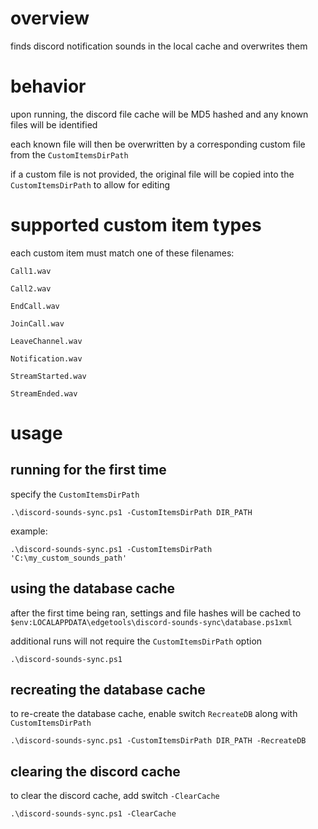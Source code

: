 # overview

finds discord notification sounds in the local cache and overwrites them

# behavior

upon running, the discord file cache will be MD5 hashed and any known files will be identified

each known file will then be overwritten by a corresponding custom file from the `CustomItemsDirPath`

if a custom file is not provided, the original file will be copied into the `CustomItemsDirPath` to allow for editing

# supported custom item types

each custom item must match one of these filenames:

`Call1.wav`

`Call2.wav`

`EndCall.wav`

`JoinCall.wav`

`LeaveChannel.wav`

`Notification.wav`

`StreamStarted.wav`

`StreamEnded.wav`

# usage

## running for the first time

specify the `CustomItemsDirPath`

```
.\discord-sounds-sync.ps1 -CustomItemsDirPath DIR_PATH
```

example:

```
.\discord-sounds-sync.ps1 -CustomItemsDirPath 'C:\my_custom_sounds_path'
```

## using the database cache

after the first time being ran, settings and file hashes will be cached to `$env:LOCALAPPDATA\edgetools\discord-sounds-sync\database.ps1xml`

additional runs will not require the `CustomItemsDirPath` option

```
.\discord-sounds-sync.ps1
```

## recreating the database cache

to re-create the database cache, enable switch `RecreateDB` along with `CustomItemsDirPath`

```
.\discord-sounds-sync.ps1 -CustomItemsDirPath DIR_PATH -RecreateDB
```

## clearing the discord cache

to clear the discord cache, add switch `-ClearCache`

```
.\discord-sounds-sync.ps1 -ClearCache
```

